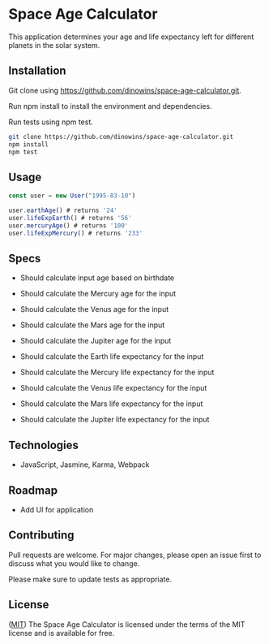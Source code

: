 # Space Age Calculator

This application determines your age and life expectancy left for different planets in the solar system.

## Installation

Git clone using https://github.com/dinowins/space-age-calculator.git.

Run npm install to install the environment and dependencies.

Run tests using npm test.

```bash
git clone https://github.com/dinowins/space-age-calculator.git
npm install
npm test
```

## Usage

```javascript
const user = new User("1995-03-10")

user.earthAge() # returns '24'
user.lifeExpEarth() # returns '56'
user.mercuryAge() # returns '100'
user.lifeExpMercury() # returns '233'
```

## Specs

  - Should calculate input age based on birthdate

  - Should calculate the Mercury age for the input

  - Should calculate the Venus age for the input

  - Should calculate the Mars age for the input

  - Should calculate the Jupiter age for the input

  - Should calculate the Earth life expectancy for the input

  - Should calculate the Mercury life expectancy for the input

  - Should calculate the Venus life expectancy for the input

  - Should calculate the Mars life expectancy for the input

  - Should calculate the Jupiter life expectancy for the input

## Technologies

- JavaScript, Jasmine, Karma, Webpack

## Roadmap

- Add UI for application

## Contributing
Pull requests are welcome. For major changes, please open an issue first to discuss what you would like to change.

Please make sure to update tests as appropriate.

## License
([MIT](https://choosealicense.com/licenses/mit/)) The Space Age Calculator is licensed under the terms of the MIT license and is available for free.
